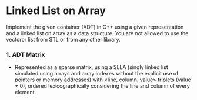 # Linked List on Array
Implement the  given container (ADT) in C++ using a given representation and a linked list on array as a data structure. You are not allowed to use the vectoror list from STL or from any other library.

### 1. ADT Matrix
 - Represented as a sparse matrix, using a SLLA (singly linked list simulated using arrays and array indexes without the explicit use of pointers or memory addresses) with <line, column, value> triplets (value ≠ 0), ordered lexicographically considering the line and column of every element.
